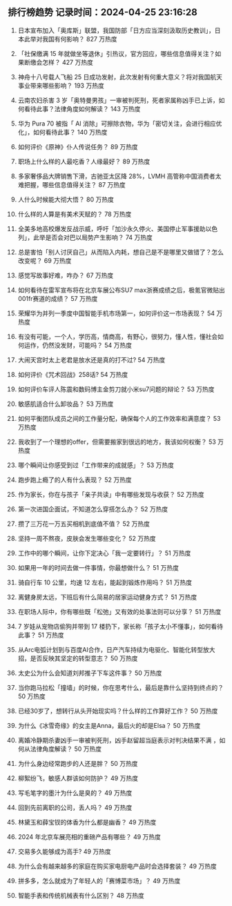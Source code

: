 
## 排行榜趋势 记录时间：2024-04-25 23:16:28
  
  1. 日本宣布加入「奥库斯」联盟，我国防部「日方应当深刻汲取历史教训」，日本此举对我国有何影响？ 827 万热度
    
  2. 「社保缴满 15 年就做坐等退休」引热议，官方回应，哪些信息值得关注？如果断缴会怎样？ 427 万热度
    
  3. 神舟十八号载人飞船 25 日成功发射，此次发射有何重大意义？将对我国航天事业带来哪些影响？ 193 万热度
    
  4. 云南农妇杀害 3 岁「奥特曼男孩」一审被判死刑，死者家属称凶手已上诉，如何看待此事？法律角度如何解读？ 143 万热度
    
  5. 华为 Pura 70 被指「 AI 消除」可擦除衣物，华为「密切关注，会进行相应优化」，如何看待此事？ 140 万热度
    
  6. 如何评价《原神》仆人传说任务？ 89 万热度
    
  7. 职场上什么样的人最吃香？人缘最好？ 89 万热度
    
  8. 多家奢侈品大牌销售下滑，古驰亚太区降 28%，LVMH 高管称中国消费者太难把握，哪些信息值得关注？ 87 万热度
    
  9. 人什么时候能大彻大悟？ 80 万热度
    
  10. 什么样的人算是有美术天赋的？ 78 万热度
    
  11. 全美多地高校爆发反战示威，呼吁「加沙永久停火、美国停止军事援助以色列」，此举是否会对巴以局势产生影响？ 74 万热度
    
  12. 总是害怕「别人讨厌自己」从而陷入内耗，想自己是不是哪里又做错了？怎么改变呢？ 69 万热度
    
  13. 感觉写故事好难，咋办？ 67 万热度
    
  14. 如何看待在雷军宣布将在北京车展公布SU7 max浙赛成绩之后，极氪官微贴出001fr赛道的成绩？ 57 万热度
    
  15. 荣耀华为并列一季度中国智能手机市场第一，如何评价这一市场表现？ 54 万热度
    
  16. 有没有可能，一个人，学历高，情商高，有野心，很努力，懂人性，懂社会如何运作，仍然没发财，可能吗？ 54 万热度
    
  17. 大闹天宫时太上老君是放水还是真的打不过? 54 万热度
    
  18. 如何评价《咒术回战》258话? 54 万热度
    
  19. 如何评价车评人陈震和数码博主金剪刀就小米su7问题的辩论？ 53 万热度
    
  20. 敏感肌适合什么卸妆品？ 53 万热度
    
  21. 如何平衡团队成员之间的工作量分配，确保每个人的工作效率和满意度？ 53 万热度
    
  22. 我收到了一个理想的offer，但需要搬家到很远的地方，我该如何权衡？ 53 万热度
    
  23. 哪个瞬间让你感受到过「工作带来的成就感」？ 53 万热度
    
  24. 跑步跑上瘾了的人有什么表现？ 52 万热度
    
  25. 作为家长，你在与孩子「亲子共读」中有哪些发现与收获？ 52 万热度
    
  26. 第一次进国企面试，不知道怎么穿搭怎么办？ 52 万热度
    
  27. 攒了三万花一万五买相机到底值不值？ 52 万热度
    
  28. 坚持一周不熬夜，皮肤会发生哪些变化？ 52 万热度
    
  29. 工作中的哪个瞬间，让你下定决心「我一定要转行」？ 51 万热度
    
  30. 如果用一年的时间去做一件事情，你最想做什么？ 51 万热度
    
  31. 骑自行车 10 公里，均速 12 左右，能起到锻炼作用吗？ 51 万热度
    
  32. 离健身房太远，下班后有什么简易的居家运动健身方式？ 51 万热度
    
  33. 在职场人际中，你有哪些既「松弛」又有效的处事法则可以分享？ 51 万热度
    
  34. 7 岁娃从宠物店偷狗并带到 17 楼扔下，家长称「孩子太小不懂事」，如何看待此事？ 51 万热度
    
  35. 从Arc电弧计划到与百度AI合作，日产汽车持续为电驱化、智能化转型放大招，是否反映其坚定的转型意志？ 50 万热度
    
  36. 太史公为什么会知道刘邦推子下车这件事？ 50 万热度
    
  37. 当你跑马拉松「撞墙」的时候，你在思考什么，最后是靠什么坚持到终点的？ 50 万热度
    
  38. 已经30岁了，想转行从头开始现实吗？什么样的工作算好工作？ 50 万热度
    
  39. 为什么《冰雪奇缘》的女主是Anna，最后火的却是Elsa？ 50 万热度
    
  40. 离婚冷静期杀妻凶手一审被判死刑，凶手赵留超当庭表示对判决结果不满 ，如何从法律角度解读？ 50 万热度
    
  41. 为什么身边经常跑步的人还是胖？ 50 万热度
    
  42. 柳絮纷飞，敏感人群该如何防护？ 49 万热度
    
  43. 写毛笔字的墨汁为什么是臭的？ 49 万热度
    
  44. 回到先前离职的公司，丢人吗？ 49 万热度
    
  45. 林黛玉和薛宝钗的体香为什么都是幽香？ 49 万热度
    
  46. 2024 年北京车展亮相的重磅产品有哪些？ 49 万热度
    
  47. 交易多久能够成为高手? 49 万热度
    
  48. 为什么会有越来越多的家庭在购买家电厨电产品时会选择套装？ 49 万热度
    
  49. 拼多多，怎么就成为了年轻人的「赛博菜市场」？ 49 万热度
    
  50. 智能手表和传统机械表有什么区别？ 48 万热度
    